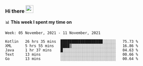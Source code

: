 ### Hi there <a href="https://www.gautamkrishnar.com/"><img src="https://media.giphy.com/media/hvRJCLFzcasrR4ia7z/giphy.gif" width="25px"></a>

📊 **This week I spent my time on**

<!--START_SECTION:waka-->
```text
Week: 05 November, 2021 - 11 November, 2021

Kotlin   26 hrs 35 mins  ███████████████████░░░░░░   75.73 % 
XML      5 hrs 55 mins   ████▒░░░░░░░░░░░░░░░░░░░░   16.86 % 
Java     1 hr 37 mins    █░░░░░░░░░░░░░░░░░░░░░░░░   04.63 % 
Text     13 mins         ░░░░░░░░░░░░░░░░░░░░░░░░░   00.66 % 
Go       13 mins         ░░░░░░░░░░░░░░░░░░░░░░░░░   00.64 % 
```
<!--END_SECTION:waka-->
